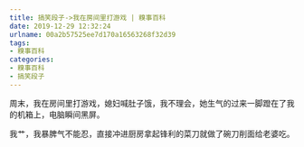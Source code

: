 ```yaml
---
title: 搞笑段子->我在房间里打游戏 | 糗事百科
date: 2019-12-29 12:32:24
urlname: 00a2b57525ee7d170a16563268f32d39
tags: 
- 糗事百科
categories:
- 糗事百科
- 搞笑段子
---
```

周末，我在房间里打游戏，媳妇喊肚子饿，我不理会，她生气的过来一脚蹬在了我的机箱上，电脑瞬间黑屏。

我艹，我暴脾气不能忍，直接冲进厨房拿起锋利的菜刀就做了碗刀削面给老婆吃。


